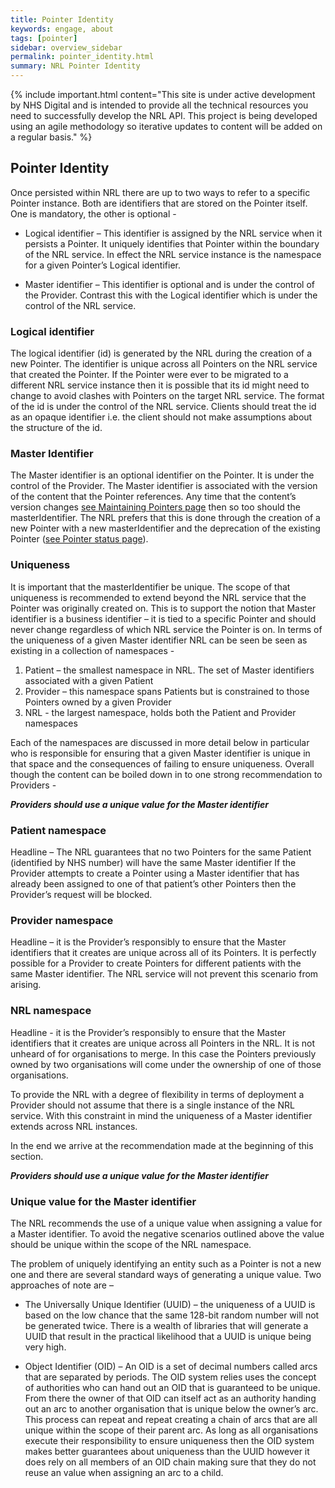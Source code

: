 ```yaml
---
title: Pointer Identity
keywords: engage, about
tags: [pointer]
sidebar: overview_sidebar
permalink: pointer_identity.html
summary: NRL Pointer Identity
---
```


{% include important.html content="This site is under active development by NHS Digital and is intended to provide all the technical resources you need to successfully develop the NRL API. This project is being developed using an agile methodology so iterative updates to content will be added on a regular basis." %}


## Pointer Identity ##

Once persisted within NRL there are up to two ways to refer to a specific Pointer instance. Both are identifiers that are stored on the Pointer itself. One is mandatory, the other is optional - 

- Logical identifier – This identifier is assigned by the NRL service when it persists a Pointer. It uniquely identifies that Pointer within the boundary of the NRL service. In effect the NRL service instance is the namespace for a given Pointer’s Logical identifier. 

- Master identifier – This identifier is optional and is under the control of the Provider. Contrast this with the Logical identifier which is under the control of the NRL service.

### Logical identifier ###

The logical identifier (id) is generated by the NRL during the creation of a new Pointer. 
The identifier is unique across all Pointers on the NRL service that created the Pointer. If the Pointer were ever to be migrated to a different NRL service instance then it is possible that its id might need to change to avoid clashes with Pointers on the target NRL service.
The format of the id is under the control of the NRL service. Clients should treat the id as an opaque identifier i.e. the client should not make assumptions about the structure of the id.

### Master Identifier ###

The Master identifier is an optional identifier on the Pointer. It is under the control of the Provider. 
The Master identifier is associated with the version of the content that the Pointer references. Any time that the content’s version 
changes [see Maintaining Pointers page](pointer_maintenance.html) then so too should the masterIdentifier. 
The NRL prefers that this is done through the creation of a new Pointer with a new masterIdentifier and the deprecation of the existing Pointer ([see Pointer status page](pointer_lifecycle.html#pointer-status)).


### Uniqueness ###

It is important that the masterIdentifier be unique. The scope of that uniqueness is recommended to extend beyond the NRL service that the Pointer was originally created on. This is to support the notion that Master identifier is a business identifier – it is tied to a specific Pointer and should never change regardless of which NRL service the Pointer is on.
In terms of the uniqueness of a given Master identifier NRL can be seen be seen as existing in a collection of namespaces  - 

1.	Patient – the smallest namespace in NRL. The set of Master identifiers associated with a given Patient
2.	Provider – this namespace spans Patients but is constrained to those Pointers owned by a given Provider
3.	NRL  - the largest namespace, holds both the Patient and Provider namespaces


Each of the namespaces are discussed in more detail below in particular who is responsible for ensuring that a given Master identifier is unique in that space and the consequences of failing to ensure uniqueness. Overall though the content can be boiled down in to one strong recommendation to Providers - 

***Providers should use a unique value for the Master identifier***

### Patient namespace ###
Headline – The NRL guarantees that no two Pointers for the same Patient (identified by NHS number) will have the same Master identifier
If the Provider attempts to create a Pointer using a Master identifier that has already been assigned to one of that patient’s other Pointers then the Provider’s request will be blocked.

### Provider namespace ###
Headline – it is the Provider’s responsibly to ensure that the Master identifiers that it creates are unique across all of its Pointers. 
It is perfectly possible for a Provider to create Pointers for different patients with the same Master identifier. 
The NRL service will not prevent this scenario from arising. 


### NRL namespace ###

Headline - it is the Provider’s responsibly to ensure that the Master identifiers that it creates are unique across all Pointers in the NRL. 
It is not unheard of for organisations to merge. In this case the Pointers previously owned by two organisations will come under the ownership of one of those organisations. 

To provide the NRL with a degree of flexibility in terms of deployment a Provider should not assume that there is a single instance of the NRL service. With this constraint in mind the uniqueness of a Master identifier extends across NRL instances.

In the end we arrive at the recommendation made at the beginning of this section.

***Providers should use a unique value for the Master identifier***

### Unique value for the Master identifier ###

The NRL recommends the use of a unique value when assigning a value for a Master identifier. To avoid the negative scenarios outlined above the value should be unique within the scope of the NRL namespace.

The problem of uniquely identifying an entity such as a Pointer is not a new one and there are several standard ways of generating a unique value. Two approaches of note are –

- The Universally Unique Identifier (UUID) – the uniqueness of a UUID is based on the low chance that the same 128-bit random number will not be generated twice. There is a wealth of libraries that will generate a UUID that result in the practical likelihood that a UUID is unique being very high.

- Object Identifier (OID) – An OID is a set of decimal numbers called arcs that are separated by periods. The OID system relies uses the concept of authorities who can hand out an OID that is guaranteed to be unique. From there the owner of that OID can itself act as an authority handing out an arc to another organisation that is unique below the owner’s arc. This process can repeat and repeat creating a chain of arcs that are all unique within the scope of their parent arc. 
As long as all organisations execute their responsibility to ensure uniqueness then the OID system makes better guarantees about uniqueness than the UUID however it does rely on all members of an OID chain making sure that they do not reuse an value when assigning an arc to a child.
 
